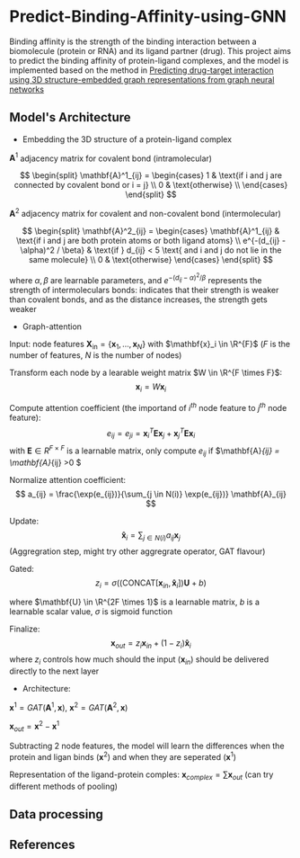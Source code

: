 # Predict-Binding-Affinity-using-GNN

Binding affinity is the strength of the binding interaction between a biomolecule (protein or RNA) and its ligand partner (drug). This project aims to predict the binding affinity of protein-ligand complexes, and the model is implemented based on the method in [Predicting drug-target interaction using 3D structure-embedded graph representations from graph neural networks](https://arxiv.org/abs/1904.08144)

## Model's Architecture

* Embedding the 3D structure of a protein-ligand complex

$\mathbf{A}^1$ adjacency matrix for covalent bond (intramolecular)

$$
\begin{split}
    \mathbf{A}^1_{ij} = 
        \begin{cases}
            1 & \text{if i and j are connected by covalent bond or i = j} \\
            0 & \text{otherwise} \\ 
        \end{cases}
\end{split}
$$

$\mathbf{A}^2$ adjacency matrix for covalent and non-covalent bond (intermolecular)

$$
\begin{split}
    \mathbf{A}^2_{ij} = 
        \begin{cases}
            \mathbf{A}^1_{ij} & \text{if i and j are both protein atoms or both ligand atoms} \\
            e^{-(d_{ij} - \alpha)^2 / \beta} & \text{if } d_{ij} < 5 \text{ and i and j do not lie in the same molecule} \\   
            0 & \text{otherwise}
        \end{cases}
\end{split}
$$

where $\alpha, \beta$ are learnable parameters, and $e^{-(d_{ij} - \alpha)^2 / \beta}$ represents the strength of intermoleculars bonds: indicates that their strength is weaker than covalent bonds, and as the distance increases, the strength gets weaker

* Graph-attention 

Input: node features $\mathbf{X_{\text{in}}} = \{\mathbf{x}_1, \dots, \mathbf{x}_N\}$ with $\mathbf{x}_i \in \R^{F}$ ($F$ is the number of features, $N$ is the number of nodes)

Transform each node by a learable weight matrix $W \in \R^{F \times F}$: 
$$\mathbf{x}_{i} = W\mathbf{x}_{i}$$

Compute attention coefficient (the importand of $i^{th}$ node feature to $j^{th}$ node feature): 
$$ e_{ij} = e_{ji} = \mathbf{x}^{T}_i \mathbf{E} \mathbf{x}_j + \mathbf{x}^{T}_j \mathbf{E} \mathbf{x}_i $$
with $\mathbf{E} \in R^{F \times F}$ is a learnable matrix, only compute $e_{ij}$ if $\mathbf{A}_{ij} = \mathbf{A}_{ij} >0 $

Normalize attention coefficient: 
$$ a_{ij} = \frac{\exp(e_{ij})}{\sum_{j \in N(i)} \exp(e_{ij})} \mathbf{A}_{ij} $$

Update: 
$$ \mathbf{\hat{x}}_i = \sum_{j \in N(i)} a_{ij}\mathbf{x}_j $$ 
(Aggregration step, might try other aggregrate operator, GAT flavour)

Gated: 
$$z_i = \sigma((\text{CONCAT}[\mathbf{x}_{in}, \mathbf{\hat{x}}_i]) \mathbf{U} + b)$$

where $\mathbf{U} \in \R^{2F \times 1}$ is a learnable matrix, $b$ is a learnable scalar value, $\sigma$ is sigmoid function

Finalize: 
$$ \mathbf{x}_{out} = z_i \mathbf{x}_{in} + (1- z_i) \mathbf{\hat{x}}_i $$
where $z_i$ controls how much should the input ($\mathbf{x}_{in}$) should be delivered directly to the next layer

* Architecture:

$\mathbf{x}^1 = GAT(\mathbf{A}^1, \mathbf{x})$, $\mathbf{x}^2 = GAT(\mathbf{A}^2, \mathbf{x})$

$\mathbf{x}_{out} = \mathbf{x}^2 - \mathbf{x}^1$

Subtracting 2 node features, the model will learn the differences when the protein and ligan binds ($\mathbf{x}^2$) and when they are seperated ($\mathbf{x}^1$)

Representation of the ligand-protein comples:
$\mathbf{x}_{complex} = \sum \mathbf{x}_{out}$ (can try different methods of pooling)


## Data processing

## References


